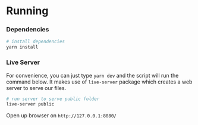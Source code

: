 # Running

### Dependencies
```bash
# install dependencies
yarn install
```

### Live Server

For convenience, you can just type `yarn dev` and the script will run the command below.
It makes use of `live-server` package which creates a web server to serve our files.

```bash
# run server to serve public folder
live-server public 
```
Open up browser on `http://127.0.0.1:8080/`